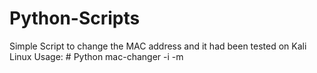 # Python-Scripts

Simple Script to change the MAC address and it had been tested on Kali Linux 
Usage:
      # Python mac-changer -i <interface> -m <New Mac Address> 
